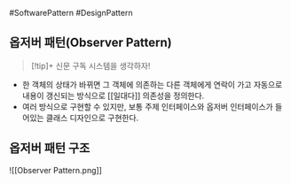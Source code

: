 #SoftwarePattern #DesignPattern 

## 옵저버 패턴(Observer Pattern)
> [!tip]+ 
> 신문 구독 시스템을 생각하자!

+ 한 객체의 상태가 바뀌면 그 객체에 의존하는 다른 객체에게 연락이 가고 자동으로 내용이 갱신되는 방식으로 [[일대다]] 의존성을 정의한다.
+ 여러 방식으로 구현할 수 있지만, 보통 주제 인터페이스와 옵저버 인터페이스가 들어있는 클래스 디자인으로 구현한다.


## 옵저버 패턴 구조
![[Observer Pattern.png]]
